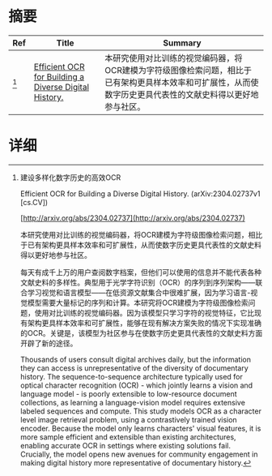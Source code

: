 # 摘要

| Ref | Title | Summary |
| --- | --- | --- |
| [^1] | [Efficient OCR for Building a Diverse Digital History.](http://arxiv.org/abs/2304.02737) | 本研究使用对比训练的视觉编码器，将OCR建模为字符级图像检索问题，相比于已有架构更具样本效率和可扩展性，从而使数字历史更具代表性的文献史料得以更好地参与社区。 |

# 详细

[^1]: 建设多样化数字历史的高效OCR

    Efficient OCR for Building a Diverse Digital History. (arXiv:2304.02737v1 [cs.CV])

    [http://arxiv.org/abs/2304.02737](http://arxiv.org/abs/2304.02737)

    本研究使用对比训练的视觉编码器，将OCR建模为字符级图像检索问题，相比于已有架构更具样本效率和可扩展性，从而使数字历史更具代表性的文献史料得以更好地参与社区。

    

    每天有成千上万的用户查阅数字档案，但他们可以使用的信息并不能代表各种文献史料的多样性。典型用于光学字符识别（OCR）的序列到序列架构——联合学习视觉和语言模型——在低资源文献集合中很难扩展，因为学习语言-视觉模型需要大量标记的序列和计算。本研究将OCR建模为字符级图像检索问题，使用对比训练的视觉编码器。因为该模型只学习字符的视觉特征，它比现有架构更具样本效率和可扩展性，能够在现有解决方案失败的情况下实现准确的OCR。关键是，该模型为社区参与在使数字历史更具代表性的文献史料方面开辟了新的途径。

    Thousands of users consult digital archives daily, but the information they can access is unrepresentative of the diversity of documentary history. The sequence-to-sequence architecture typically used for optical character recognition (OCR) - which jointly learns a vision and language model - is poorly extensible to low-resource document collections, as learning a language-vision model requires extensive labeled sequences and compute. This study models OCR as a character level image retrieval problem, using a contrastively trained vision encoder. Because the model only learns characters' visual features, it is more sample efficient and extensible than existing architectures, enabling accurate OCR in settings where existing solutions fail. Crucially, the model opens new avenues for community engagement in making digital history more representative of documentary history.
    

